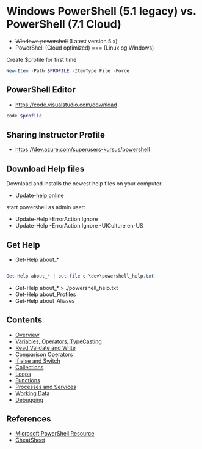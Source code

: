 
# Windows PowerShell (5.1 legacy) vs. PowerShell (7.1 Cloud)

- ~~Windows powershell~~  (Latest version 5.x)
- PowerShell          (Cloud optimized) === (Linux og Windows)

Create $profile for first time
```powershell
New-Item -Path $PROFILE -ItemType File -Force
```

## PowerShell Editor

- https://code.visualstudio.com/download


```powershell
code $profile
```


## Sharing Instructor Profile

- https://dev.azure.com/superusers-kursus/powershell




## Download Help files

Download and installs the newest help files on your computer.

- [Update-help online ](https://docs.microsoft.com/da-dk/powershell/module/Microsoft.PowerShell.Core/Update-Help?view=powershell-5.1)

start powershell as admin user:
- Update-Help -ErrorAction Ignore 
- Update-Help -ErrorAction Ignore -UICulture en-US



## Get Help 
- Get-Help about_* 

```powershell

Get-Help about_* | out-file c:\dev\powershell_help.txt

```


- Get-Help about_*  > ./powershell_help.txt
- Get-Help about_Profiles
- Get-Help about_Aliases


## Contents
- [Overview](overview.md)
- [Variables, Operators, TypeCasting](building_blocks.md)
- [Read Validate and Write](read_validate.md)
- [Comparison Operators](comparison.md)
- [If else and Switch](conditional.md)
- [Collections](collections.md)
- [Loops](loops.md)
- [Functions](functions.md)
- [Processes and Services](process_and_service.md)
- [Working Data](data.ps1)
- [Debugging](debug/demo01.ps1)


## References
- [Microsoft PowerShell Resource](https://docs.microsoft.com/en-us/powershell)
- [CheatSheet](https://ss64.com/ps/)


